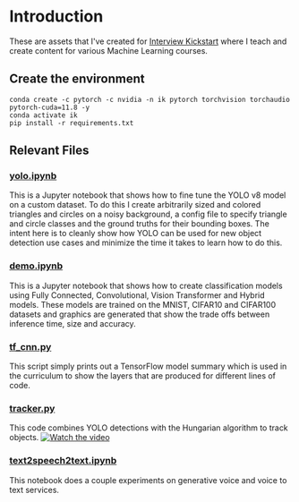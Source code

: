 # Introduction
These are assets that I've created for [Interview Kickstart](https://learn.interviewkickstart.com/) where I teach and create content for various Machine Learning courses.

## Create the environment

```
conda create -c pytorch -c nvidia -n ik pytorch torchvision torchaudio pytorch-cuda=11.8 -y
conda activate ik
pip install -r requirements.txt
```
 
## Relevant Files

### [yolo.ipynb](yolo/yolo.ipynb 'yolo.ipynb')

This is a Jupyter notebook that shows how to fine tune the YOLO v8 model on a custom dataset. To do this I create arbitrarily sized and colored triangles and circles on a noisy background, a config file to specify triangle and circle classes and the ground truths for their bounding boxes. The intent here is to cleanly show how YOLO can be used for new object detection use cases and minimize the time it takes to learn how to do this.

### [demo.ipynb](model_demo/demo.ipynb)

This is a Jupyter notebook that shows how to create classification models using Fully Connected, Convolutional, Vision Transformer and Hybrid models. These models are trained on the MNIST, CIFAR10 and CIFAR100 datasets and graphics are generated that show the trade offs between inference time, size and accuracy. 

### [tf_cnn.py](tf_cnn/tf_cnn.py)

This script simply prints out a TensorFlow model summary which is used in the curriculum to show the layers that are produced for different lines of code.

### [tracker.py](tracking/tracker.py)
This code combines YOLO detections with the Hungarian algorithm to track objects.
[![Watch the video](https://img.youtube.com/vi/e8OLSGrHxyA/hqdefault.jpg)](https://www.youtube.com/watch?v=e8OLSGrHxyA)

### [text2speech2text.ipynb](gen_voice\text2speech2text.ipynb)
This notebook does a couple experiments on generative voice and voice to text services.

